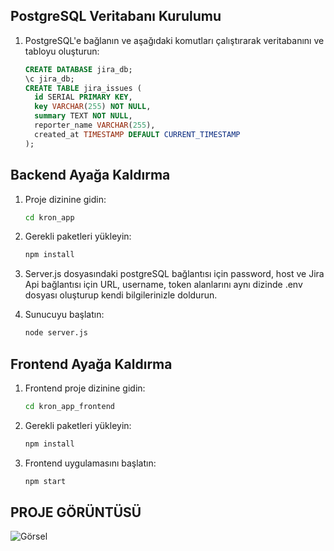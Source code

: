 ## PostgreSQL Veritabanı Kurulumu

1. PostgreSQL'e bağlanın ve aşağıdaki komutları çalıştırarak veritabanını ve tabloyu oluşturun:

    ```sql
    CREATE DATABASE jira_db;
    \c jira_db;
    CREATE TABLE jira_issues (
      id SERIAL PRIMARY KEY,
      key VARCHAR(255) NOT NULL,
      summary TEXT NOT NULL,
      reporter_name VARCHAR(255),
      created_at TIMESTAMP DEFAULT CURRENT_TIMESTAMP
    );
    ```

## Backend Ayağa Kaldırma

1. Proje dizinine gidin:

    ```bash
    cd kron_app
    ```

2. Gerekli paketleri yükleyin:

    ```bash
    npm install
    ```
3. Server.js dosyasındaki postgreSQL bağlantısı için password, host ve Jira Api bağlantısı için URL, username, token alanlarını aynı dizinde .env dosyası oluşturup kendi bilgilerinizle doldurun.

4. Sunucuyu başlatın:

    ```bash
    node server.js
    ```

## Frontend Ayağa Kaldırma

1. Frontend proje dizinine gidin:

    ```bash
    cd kron_app_frontend
    ```

2. Gerekli paketleri yükleyin:

    ```bash
    npm install
    ```

3. Frontend uygulamasını başlatın:

    ```bash
    npm start
    ```

## PROJE GÖRÜNTÜSÜ

![Görsel](/kron_app_frontend/src/assets/excelss.png)

